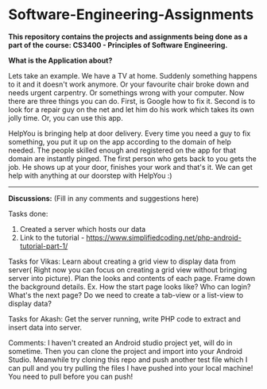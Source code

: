 # Software-Engineering-Assignments
**This repository contains the projects and assignments being done as a part of the course:  CS3400 - Principles of Software Engineering.**

**What is the Application about?**

Lets take an example. We have a TV at home. Suddenly something happens to it and it doesn't work anymore. 
Or your favourite chair broke down and needs urgent carpentry. Or somethings wrong with your computer. Now 
there are three things you can do. First, is Google how to fix it. Second is to look for a repair guy on the
net and let him do his work which takes its own jolly time. Or, you can use this app.

HelpYou is bringing help at door delivery. Every time you need a guy to fix something, you put it up on the 
app according to the domain of help needed. The people skilled enough and registered on the app for that 
domain are instantly pinged. The first person who gets back to you gets the job. He shows up at your door, 
finishes your work and that's it. We can get help with anything at our doorstep with HelpYou :)

--------------------
**Discussions:** (Fill in any comments and suggestions here)


Tasks done: 
1) Created a server which hosts our data
2) Link to the tutorial - https://www.simplifiedcoding.net/php-android-tutorial-part-1/

Tasks for Vikas: Learn about creating a grid view to display data from server( Right now you can focus on
creating a grid view without bringing server into picture).
Plan the looks and contents of each page. Frame down the background details. Ex. How the start page looks like?
Who can login? What's the next page? Do we need to create a tab-view or a list-view to display data? 
  
Tasks for Akash: Get the server running, write PHP code to extract and insert data into server. 

Comments: I haven't created an Android studio project yet, will do in sometime. Then you can clone the project and 
import into your Android Studio. Meanwhile try cloning this repo and push another test file which I can pull and you try 
pulling the files I have pushed into your local machine! You need to pull before you can push!

